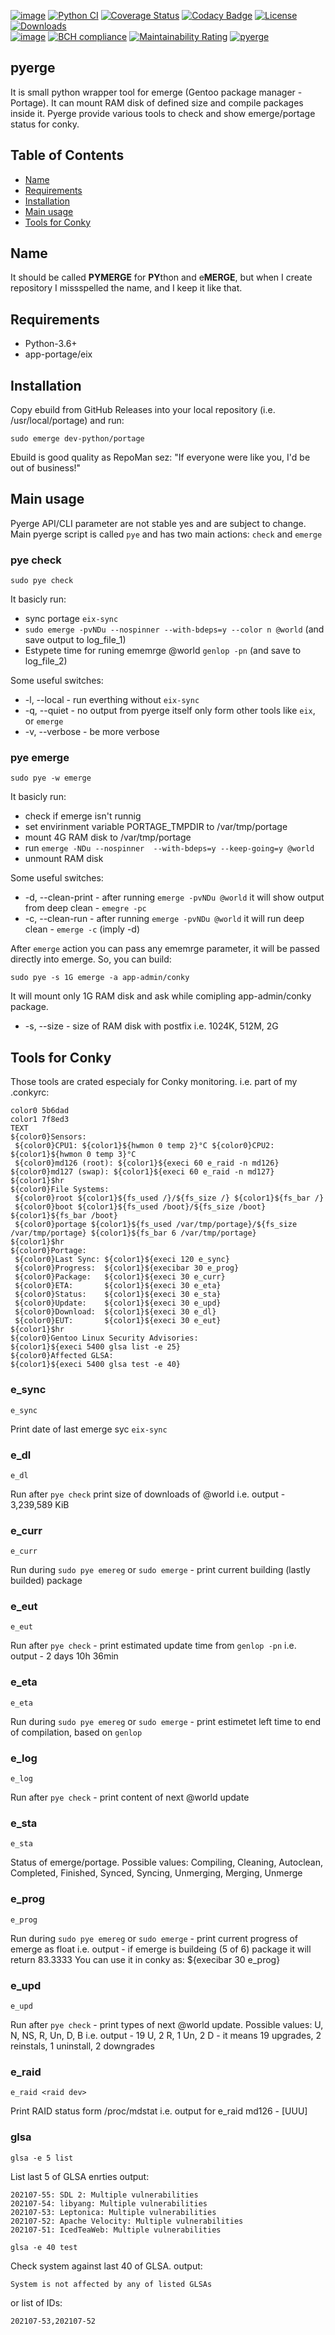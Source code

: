 [![image](https://img.shields.io/badge/pypi-v0.5.2-blue.svg)](https://pypi.org/project/pyerge/)
[![Python CI](https://github.com/emcek/pyerge/actions/workflows/python-ci.yml/badge.svg?branch=master)](https://github.com/emcek/pyerge/actions/workflows/python-ci.yml)
[![Coverage Status](https://coveralls.io/repos/github/emcek/pyerge/badge.svg?branch=master)](https://coveralls.io/github/emcek/pyerge?branch=master)
[![Codacy Badge](https://app.codacy.com/project/badge/Grade/a695786f861e4001b3fc3974f628e09f)](https://www.codacy.com/gh/emcek/pyerge/dashboard?utm_source=github.com&amp;utm_medium=referral&amp;utm_content=emcek/pyerge&amp;utm_campaign=Badge_Grade)
[![License](https://img.shields.io/badge/Licence-MIT-blue.svg)](./LICENSE.md)
[![Downloads](https://img.shields.io/github/downloads/emcek/pyerge/total?label=Downloads)](https://github.com/emcek/pyerge/releases)  
[![image](https://img.shields.io/badge/python-3.6%20%7C%203.7%20%7C%203.8%20%7C%203.9%20%7C%203.10-blue.svg)](https://github.com/emcek/pyerge)
[![BCH compliance](https://bettercodehub.com/edge/badge/emcek/pyerge?branch=master)](https://bettercodehub.com/)
[![Maintainability Rating](https://sonarcloud.io/api/project_badges/measure?project=emcek_pyerge&metric=sqale_rating)](https://sonarcloud.io/dashboard?id=emcek_pyerge)
[![pyerge](https://snyk.io/advisor/python/pyerge/badge.svg)](https://snyk.io/advisor/python/pyerge)

## pyerge
It is small python wrapper tool for emerge (Gentoo package manager - Portage). It can mount RAM disk of defined size and compile packages inside it. 
Pyerge provide various tools to check and show emerge/portage status for conky.

## Table of Contents
* [Name](#name)
* [Requirements](#requirements)
* [Installation](#installation)
* [Main usage](#main-usage)
* [Tools for Conky](#tools-for-conky)

## Name
It should be called **PYMERGE** for **PY**thon and e**MERGE**, but when I create repository I missspelled the name, and I keep it like that.

## Requirements
* Python-3.6+
* app-portage/eix

## Installation
Copy ebuild from GitHub Releases into your local repository (i.e. /usr/local/portage) and run:
```shell
sudo emerge dev-python/portage
```
Ebuild is good quality as RepoMan sez: "If everyone were like you, I'd be out of business!"

## Main usage
Pyerge API/CLI parameter are not stable yes and are subject to change.
Main pyerge script is called `pye` and has two main actions: `check` and `emerge`

### pye check
```shell
sudo pye check
```
It basicly run:
* sync portage `eix-sync`
* `sudo emerge -pvNDu --nospinner --with-bdeps=y --color n @world` (and save output to log_file_1)
* Estypete time for runing ememrge @world `genlop -pn` (and save to log_file_2)

Some useful switches:
* -l, --local - run everthing without `eix-sync`
* -q, --quiet - no output from pyerge itself only form other tools like `eix`, or `emerge`
* -v, --verbose - be more verbose

### pye emerge
```shell
sudo pye -w emerge
```
It basicly run:
* check if emerge isn't runnig
* set envirinment variable PORTAGE_TMPDIR to /var/tmp/portage
* mount 4G RAM disk to /var/tmp/portage
* run `emerge -NDu --nospinner  --with-bdeps=y --keep-going=y @world`
* unmount RAM disk

Some useful switches:
* -d, --clean-print - after running `emerge -pvNDu @world` it will show output from deep clean - `emegre -pc`
* -c, --clean-run - after running `emerge -pvNDu @world` it will run deep clean - `emerge -c` (imply -d)

After `emerge` action you can pass any ememrge parameter, it will be passed directly into emerge. So, you can build:
```shell
sudo pye -s 1G emerge -a app-admin/conky
```
It will mount only 1G RAM disk and ask while comipling app-admin/conky package.
* -s, --size - size of RAM disk with postfix i.e. 1024K, 512M, 2G

## Tools for Conky
Those tools are crated especialy for Conky monitoring. i.e. part of my .conkyrc:
```shell
color0 5b6dad
color1 7f8ed3
TEXT
${color0}Sensors:
 ${color0}CPU1: ${color1}${hwmon 0 temp 2}°C ${color0}CPU2: ${color1}${hwmon 0 temp 3}°C
 ${color0}md126 (root): ${color1}${execi 60 e_raid -n md126}   ${color0}md127 (swap): ${color1}${execi 60 e_raid -n md127}
${color1}$hr
${color0}File Systems:
 ${color0}root ${color1}${fs_used /}/${fs_size /} ${color1}${fs_bar /}
 ${color0}boot ${color1}${fs_used /boot}/${fs_size /boot} ${color1}${fs_bar /boot}
 ${color0}portage ${color1}${fs_used /var/tmp/portage}/${fs_size /var/tmp/portage} ${color1}${fs_bar 6 /var/tmp/portage}
${color1}$hr
${color0}Portage:
 ${color0}Last Sync: ${color1}${execi 120 e_sync}
 ${color0}Progress:  ${color1}${execibar 30 e_prog}
 ${color0}Package:   ${color1}${execi 30 e_curr}
 ${color0}ETA:       ${color1}${execi 30 e_eta}
 ${color0}Status:    ${color1}${execi 30 e_sta}
 ${color0}Update:    ${color1}${execi 30 e_upd}
 ${color0}Download:  ${color1}${execi 30 e_dl}
 ${color0}EUT:       ${color1}${execi 30 e_eut}
${color1}$hr
${color0}Gentoo Linux Security Advisories:
${color1}${execi 5400 glsa list -e 25}
${color0}Affected GLSA:
${color1}${execi 5400 glsa test -e 40}
```

### e_sync
```shell
e_sync
```
Print date of last emerge syc `eix-sync`

### e_dl
```shell
e_dl
```
Run after `pye check` print size of downloads of @world
i.e. output - 3,239,589 KiB

### e_curr
```shell
e_curr
```
Run during `sudo pye emereg` or `sudo emerge` - print current building (lastly builded) package

### e_eut
```shell
e_eut
```
Run after `pye check` - print estimated update time from `genlop -pn`
i.e. output - 2 days 10h 36min

### e_eta
```shell
e_eta
```
Run during `sudo pye emereg` or `sudo emerge` - print estimetet left time to end of compilation, based on `genlop`

### e_log
```shell
e_log
```
Run after `pye check` - print content of next @world update

### e_sta
```shell
e_sta
```
Status of emerge/portage. Possible values: Compiling, Cleaning, Autoclean, Completed, Finished, Synced, Syncing, Unmerging, Merging, Unmerge

### e_prog
```shell
e_prog
```
Run during `sudo pye emereg` or `sudo emerge` - print current progress of emerge as float
i.e. output - if emerge is buildeing (5 of 6) package it will return 83.3333
You can use it in conky as: ${execibar 30 e_prog}

### e_upd
```shell
e_upd
```
Run after `pye check` - print types of next @world update. Possible values: U, N, NS, R, Un, D, B
i.e. output - 19 U, 2 R, 1 Un, 2 D - it means 19 upgrades, 2 reinstals, 1 uninstall, 2 downgrades

### e_raid
```shell
e_raid <raid dev>
```
Print RAID status form /proc/mdstat
i.e. output for e_raid md126 - \[UUU\]

### glsa
```shell
glsa -e 5 list 
```
List last 5 of GLSA enrties
output:
```shell
202107-55: SDL 2: Multiple vulnerabilities
202107-54: libyang: Multiple vulnerabilities
202107-53: Leptonica: Multiple vulnerabilities
202107-52: Apache Velocity: Multiple vulnerabilities
202107-51: IcedTeaWeb: Multiple vulnerabilities
```

```shell
glsa -e 40 test 
```
Check system against last 40 of GLSA.
output:
```shell
System is not affected by any of listed GLSAs
```
or list of IDs:
```shell
202107-53,202107-52
```

